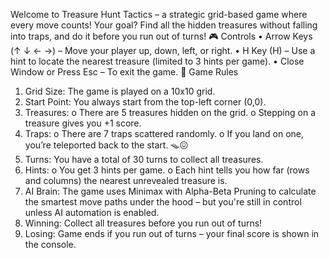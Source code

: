 
Welcome to Treasure Hunt Tactics – a strategic grid-based game where every move counts!
Your goal? Find all the hidden treasures without falling into traps, and do it before you run out of turns!
🎮 Controls
 •	Arrow Keys (↑ ↓ ← →) – Move your player up, down, left, or right.
 •	H Key (H) – Use a hint to locate the nearest treasure (limited to 3 hints per game).
 •	Close Window or Press Esc – To exit the game.
📜 Game Rules
 1.	Grid Size: The game is played on a 10x10 grid.
 2.	Start Point: You always start from the top-left corner (0,0).
 3.	Treasures:
 o	There are 5 treasures hidden on the grid.
 o	Stepping on a treasure gives you +1 score.
 4.	Traps:
 o	There are 7 traps scattered randomly.
 o	If you land on one, you’re teleported back to the start. 🪤😖
 5.	Turns: You have a total of 30 turns to collect all treasures.
 6.	Hints:
 o	You get 3 hints per game.
 o	Each hint tells you how far (rows and columns) the nearest unrevealed treasure is.
 7.	AI Brain: The game uses Minimax with Alpha-Beta Pruning to calculate the smartest move paths under the hood – but you're still in control unless AI automation is enabled.
 8.	Winning: Collect all treasures before you run out of turns!
 9.	Losing: Game ends if you run out of turns – your final score is shown in the console.

